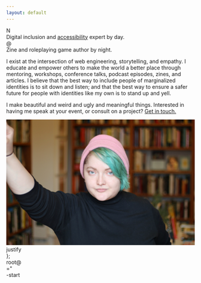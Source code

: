 ```yaml
---
layout: default
---
```


<div class="homepage">
  <div class="row left">
    <div class="letter">N</div>
    <div class="text">Digital inclusion and <a href="/accessibility">accessibility</a> expert by day.</div>
  </div>
  <div class="row right">
    <div class="letter">@</div>
    <div class="text">
    Zine and roleplaying game author by night.
    </div>
  </div>
  <div class="row wide">
    <p class="text">
      I exist at the intersection of web engineering, storytelling, and empathy. I educate and empower others to make the world a better place through mentoring, workshops, conference talks, podcast episodes, zines, and articles. I believe that the best way to include people of marginalized identities is to sit down and listen; and that the best way to ensure a safer future for people with identities like my own is to stand up and yell.
    </p>
    <p class="text">I make beautiful and weird and ugly and meaningful things. Interested in having me speak at your event, or consult on a project? <a href="/contact">Get in touch.</a></p>
  </div>
  <div class="bottom">
    <img src="/img/headshots/fen-slattery04.jpg" alt="Fen's headshot">
    <div class="filter"></div>
  </div>
  <div class="confetti">
    <div class="c-1 parallax-immediate">
      <div class="symbol">
        </
      </div>
      <div class="text">
        justify
      </div>
    </div>
    <div class="c-2 parallax-immediate">
      <div class="symbol">
        };
      </div>
      <div class="text">
        root@
      </div>
    </div>
    <div class="c-3 parallax-immediate">
      <div class="symbol">
        ="
      </div>
      <div class="text">
        -start
      </div>
    </div>
  </div>
</div>
